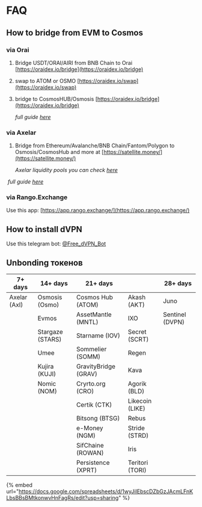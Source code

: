 # FAQ

## How to bridge from EVM to Cosmos

### via Orai

1. Bridge USDT/ORAI/AIRI from BNB Chain to Orai [https://oraidex.io/bridge](https://oraidex.io/bridge)
2. swap to ATOM or OSMO [https://oraidex.io/swap](https://oraidex.io/swap)
3.  bridge to CosmosHUB/Osmosis [https://oraidex.io/bridge](https://oraidex.io/bridge)

    _full guide_ [_here_](https://teletype.in/@creeptah/BSCtoCosmos)

### via Axelar

1.  Bridge from Ethereum/Avalanche/BNB Chain/Fantom/Polygon to Osmosis/CosmosHub and more at [https://satellite.money/](https://satellite.money/)

    _Axelar liquidity pools you can check_ [_here_](https://axelar.network/blog/liquidity-pools-for-bridged-assets-via-axelar)

​ _full guide_ [_here_](https://teletype.in/@creeptah/evm\_to\_cosmos\_2)

### via Rango.Exchange

Use this app: [https://app.rango.exchange/](https://app.rango.exchange/)

## How to install dVPN

Use this telegram bot: [@Free\_dVPN\_Bot](https://t.me/@Free\_dVPN\_Bot)

## Unbonding токенов

| 7+ days      | 14+ days         | 21+ days             |                 | 28+ days        |
| ------------ | ---------------- | -------------------- | --------------- | --------------- |
| Axelar (Axl) | Osmosis (Osmo)   | Cosmos Hub (ATOM)    | Akash (AKT)     | Juno            |
|              | Evmos            | AssetMantle (MNTL)   | IXO             | Sentinel (DVPN) |
|              | Stargaze (STARS) | Starname (IOV)       | Secret (SCRT)   |                 |
|              | Umee             | Sommelier (SOMM)     | Regen           |                 |
|              | Kujira (KUJI)    | GravityBridge (GRAV) | Kava            |                 |
|              | Nomic (NOM)      | Cryrto.org (CRO)     | Agorik (BLD)    |                 |
|              |                  | Certik (CTK)         | Likecoin (LIKE) |                 |
|              |                  | Bitsong (BTSG)       | Rebus           |                 |
|              |                  | e-Money (NGM)        | Stride (STRD)   |                 |
|              |                  | SifChaine (ROWAN)    | Iris            |                 |
|              |                  | Persistence (XPRT)   | Teritori (TORI) |                 |

{% embed url="https://docs.google.com/spreadsheets/d/1wyJiIEbscDZbGzJAcmLFnKLbsBBsBMtkonwvHnFagRs/edit?usp=sharing" %}
